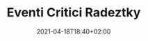 ---
title: Eventi Critici Radeztky
description: Anomalie critiche sulla Cl.Radeztky
date: 2021-04-18T18:40+02:00
draft: false
collapsible: true
weight: 3
---